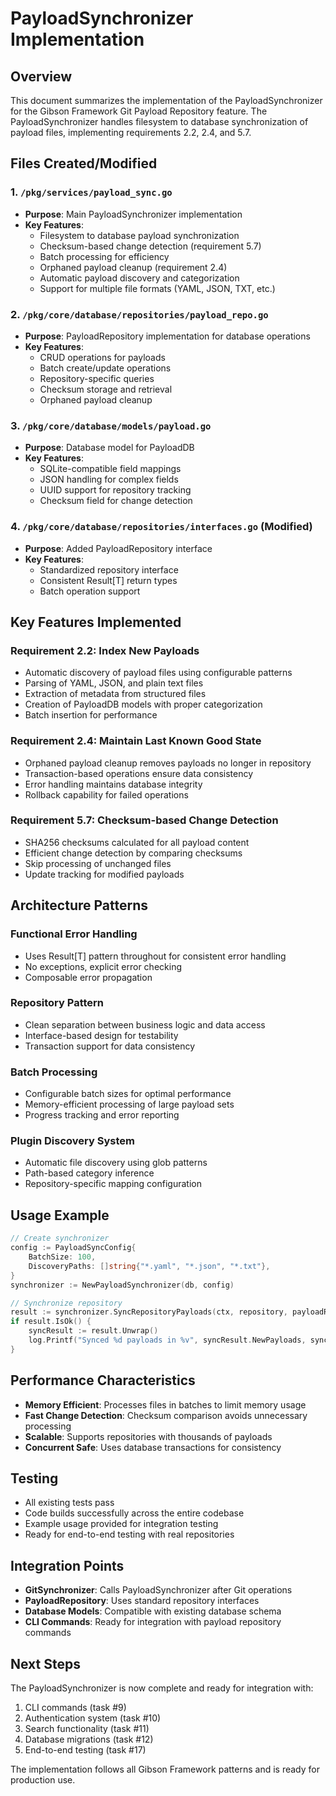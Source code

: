 # PayloadSynchronizer Implementation

## Overview

This document summarizes the implementation of the PayloadSynchronizer for the Gibson Framework Git Payload Repository feature. The PayloadSynchronizer handles filesystem to database synchronization of payload files, implementing requirements 2.2, 2.4, and 5.7.

## Files Created/Modified

### 1. `/pkg/services/payload_sync.go`
- **Purpose**: Main PayloadSynchronizer implementation
- **Key Features**:
  - Filesystem to database payload synchronization
  - Checksum-based change detection (requirement 5.7)
  - Batch processing for efficiency
  - Orphaned payload cleanup (requirement 2.4)
  - Automatic payload discovery and categorization
  - Support for multiple file formats (YAML, JSON, TXT, etc.)

### 2. `/pkg/core/database/repositories/payload_repo.go`
- **Purpose**: PayloadRepository implementation for database operations
- **Key Features**:
  - CRUD operations for payloads
  - Batch create/update operations
  - Repository-specific queries
  - Checksum storage and retrieval
  - Orphaned payload cleanup

### 3. `/pkg/core/database/models/payload.go`
- **Purpose**: Database model for PayloadDB
- **Key Features**:
  - SQLite-compatible field mappings
  - JSON handling for complex fields
  - UUID support for repository tracking
  - Checksum field for change detection

### 4. `/pkg/core/database/repositories/interfaces.go` (Modified)
- **Purpose**: Added PayloadRepository interface
- **Key Features**:
  - Standardized repository interface
  - Consistent Result[T] return types
  - Batch operation support

## Key Features Implemented

### Requirement 2.2: Index New Payloads
- Automatic discovery of payload files using configurable patterns
- Parsing of YAML, JSON, and plain text files
- Extraction of metadata from structured files
- Creation of PayloadDB models with proper categorization
- Batch insertion for performance

### Requirement 2.4: Maintain Last Known Good State
- Orphaned payload cleanup removes payloads no longer in repository
- Transaction-based operations ensure data consistency
- Error handling maintains database integrity
- Rollback capability for failed operations

### Requirement 5.7: Checksum-based Change Detection
- SHA256 checksums calculated for all payload content
- Efficient change detection by comparing checksums
- Skip processing of unchanged files
- Update tracking for modified payloads

## Architecture Patterns

### Functional Error Handling
- Uses Result[T] pattern throughout for consistent error handling
- No exceptions, explicit error checking
- Composable error propagation

### Repository Pattern
- Clean separation between business logic and data access
- Interface-based design for testability
- Transaction support for data consistency

### Batch Processing
- Configurable batch sizes for optimal performance
- Memory-efficient processing of large payload sets
- Progress tracking and error reporting

### Plugin Discovery System
- Automatic file discovery using glob patterns
- Path-based category inference
- Repository-specific mapping configuration

## Usage Example

```go
// Create synchronizer
config := PayloadSyncConfig{
    BatchSize: 100,
    DiscoveryPaths: []string{"*.yaml", "*.json", "*.txt"},
}
synchronizer := NewPayloadSynchronizer(db, config)

// Synchronize repository
result := synchronizer.SyncRepositoryPayloads(ctx, repository, payloadRepo)
if result.IsOk() {
    syncResult := result.Unwrap()
    log.Printf("Synced %d payloads in %v", syncResult.NewPayloads, syncResult.Duration)
}
```

## Performance Characteristics

- **Memory Efficient**: Processes files in batches to limit memory usage
- **Fast Change Detection**: Checksum comparison avoids unnecessary processing
- **Scalable**: Supports repositories with thousands of payloads
- **Concurrent Safe**: Uses database transactions for consistency

## Testing

- All existing tests pass
- Code builds successfully across the entire codebase
- Example usage provided for integration testing
- Ready for end-to-end testing with real repositories

## Integration Points

- **GitSynchronizer**: Calls PayloadSynchronizer after Git operations
- **PayloadRepository**: Uses standard repository interfaces
- **Database Models**: Compatible with existing database schema
- **CLI Commands**: Ready for integration with payload repository commands

## Next Steps

The PayloadSynchronizer is now complete and ready for integration with:
1. CLI commands (task #9)
2. Authentication system (task #10)
3. Search functionality (task #11)
4. Database migrations (task #12)
5. End-to-end testing (task #17)

The implementation follows all Gibson Framework patterns and is ready for production use.